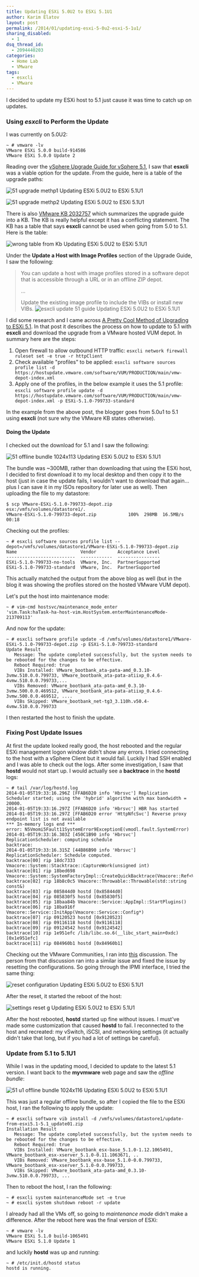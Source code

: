 ```yaml
---
title: Updating ESXi 5.0U2 to ESXi 5.1U1
author: Karim Elatov
layout: post
permalink: /2014/01/updating-esxi-5-0u2-esxi-5-1u1/
sharing_disabled:
  - 1
dsq_thread_id:
  - 2094440203
categories:
  - Home Lab
  - VMware
tags:
  - esxcli
  - VMware
---
```

I decided to update my ESXi host to 5.1 just cause it was time to catch up on updates.

### Using *esxcli* to Perform the Update

I was currently on 5.0U2:

    ~ # vmware -lv
    VMware ESXi 5.0.0 build-914586
    VMware ESXi 5.0.0 Update 2


Reading over the [vSphere Upgrade Guide for vSphere 5.1](http://pubs.vmware.com/vsphere-51/topic/com.vmware.ICbase/PDF/vsphere-esxi-vcenter-server-51-upgrade-guide.pdf), I saw that **esxcli** was a viable option for the update. From the guide, here is a table of the upgrade paths:

![51 upgrade methp1 Updating ESXi 5.0U2 to ESXi 5.1U1](https://googledrive.com/host/0BxotWZXnwSAGSS1qRE02eWVrU28/2014-01-51-upgrade-methp1.png)

![51 upgrade methp2 Updating ESXi 5.0U2 to ESXi 5.1U1](https://googledrive.com/host/0BxotWZXnwSAGSS1qRE02eWVrU28/2014-01-51-upgrade-methp2.png)

There is also [VMware KB 2032757](http://kb.vmware.com/kb/2032757) which summarizes the upgrade guide into a KB. The KB is really helpful except it has a conflicting statement. The KB has a table that says **esxcli** cannot be used when going from 5.0 to 5.1. Here is the table:

![wrong table from Kb Updating ESXi 5.0U2 to ESXi 5.1U1](https://googledrive.com/host/0BxotWZXnwSAGSS1qRE02eWVrU28/2014-01-wrong_table_from_Kb.png)

Under the **Update a Host with Image Profiles** section of the Upgrade Guide, I saw the following:

> You can update a host with image profiles stored in a software depot that is accessible through a URL or in an offline ZIP depot.
>
> ...
>
> Update the existing image profile to include the VIBs or install new VIBs. ![esxcli update 51 guide Updating ESXi 5.0U2 to ESXi 5.1U1](https://googledrive.com/host/0BxotWZXnwSAGSS1qRE02eWVrU28/2014-01-esxcli-update-51-guide.png)

I did some research and I came across [A Pretty Cool Method of Upgrading to ESXi 5.1](http://www.virtuallyghetto.com/2012/09/a-pretty-cool-method-of-upgrading-to.html). In that post it describes the process on how to update to 5.1 with **esxcli** and download the upgrade from a VMware hosted VUM depot. In summary here are the steps:

1.  Open firewall to allow outbound HTTP traffic: `esxcli network firewall ruleset set -e true -r httpClient`
2.  Check available "profiles" to be applied: `esxcli software sources profile list -d https://hostupdate.vmware.com/software/VUM/PRODUCTION/main/vmw-depot-index.xml`
3.  Apply one of the profiles, in the below example it uses the 5.1 profile: `esxcli software profile update -d https://hostupdate.vmware.com/software/VUM/PRODUCTION/main/vmw-depot-index.xml -p ESXi-5.1.0-799733-standard`

In the example from the above post, the blogger goes from 5.0u1 to 5.1 using **esxcli** (not sure why the VMware KB states otherwise).

#### Doing the Update

I checked out the download for 5.1 and I saw the following:

![51 offline bundle 1024x113 Updating ESXi 5.0U2 to ESXi 5.1U1](https://googledrive.com/host/0BxotWZXnwSAGSS1qRE02eWVrU28/2014-01-51-offline-bundle.png)

The bundle was ~300MB, rather than downloading that using the ESXi host, I decided to first download it to my local desktop and then copy it to the host (just in case the update fails, I wouldn't want to download that again... plus I can save it in my ISOs repository for later use as well). Then uploading the file to my datastore:

    $ scp VMware-ESXi-5.1.0-799733-depot.zip esx:/vmfs/volumes/datastore1/.
    VMware-ESXi-5.1.0-799733-depot.zip            100%  298MB  16.5MB/s   00:18


Checking out the profiles:

    ~ # esxcli software sources profile list --depot=/vmfs/volumes/datastore1/VMware-ESXi-5.1.0-799733-depot.zip
    Name                        Vendor        Acceptance Level
    --------------------------  ------------  ----------------
    ESXi-5.1.0-799733-no-tools  VMware, Inc.  PartnerSupported
    ESXi-5.1.0-799733-standard  VMware, Inc.  PartnerSupported


This actually matched the output from the above blog as well (but in the blog it was showing the profiles stored on the hosted VMware VUM depot).

Let's put the host into maintenance mode:

    ~ # vim-cmd hostsvc/maintenance_mode_enter
    'vim.Task:haTask-ha-host-vim.HostSystem.enterMaintenanceMode-213709113'


And now for the update:

    ~ # esxcli software profile update -d /vmfs/volumes/datastore1/VMware-ESXi-5.1.0-799733-depot.zip -p ESXi-5.1.0-799733-standard
    Update Result
       Message: The update completed successfully, but the system needs to be rebooted for the changes to be effective.
       Reboot Required: true
       VIBs Installed: VMware_bootbank_ata-pata-amd_0.3.10-3vmw.510.0.0.799733, VMware_bootbank_ata-pata-atiixp_0.4.6-4vmw.510.0.0.799733,...
       VIBs Removed: VMware_bootbank_ata-pata-amd_0.3.10-3vmw.500.0.0.469512, VMware_bootbank_ata-pata-atiixp_0.4.6-3vmw.500.0.0.469512, ....
       VIBs Skipped: VMware_bootbank_net-tg3_3.110h.v50.4-4vmw.510.0.0.799733


I then restarted the host to finish the update.

### Fixing Post Update Issues

At first the update looked really good, the host rebooted and the regular ESXi management logon window didn't show any errors. I tried connecting to the host with a vSphere Client but it would fail. Luckily I had SSH enabled and I was able to check out the logs. After some investigation, I saw that **hostd** would not start up. I would actually see a **backtrace** in the **hostd** logs:

    ~ # tail /var/log/hostd.log
    2014-01-05T19:33:16.296Z [FFAB6D20 info 'Hbrsvc'] Replication Scheduler started; using the 'hybrid' algorithm with max bandwidth = 20000.
    2014-01-05T19:33:16.297Z [FFAB6D20 info 'Hbrsvc'] HBR has started
    2014-01-05T19:33:16.297Z [FFAB6D20 error 'HttpNfcSvc'] Reverse proxy endpoint list is not available
    *** In-memory logs end ***
    error: N5Vmomi5Fault11SystemError9ExceptionE(vmodl.fault.SystemError)
    2014-01-05T19:33:16.303Z [450C1B90 info 'Hbrsvc'] ReplicationScheduler: computing schedule
    backtrace:
    2014-01-05T19:33:16.315Z [44B86B90 info 'Hbrsvc'] ReplicationScheduler: Schedule computed.
    backtrace[00] rip 18dc7333 Vmacore::System::Stacktrace::CaptureWork(unsigned int)
    backtrace[01] rip 18bed698 Vmacore::System::SystemFactoryImpl::CreateQuickBacktrace(Vmacore::Ref<Vmacore::System::Backtrace>&)
    backtrace[02] rip 18b8c0c5 Vmacore::Throwable::Throwable(std::string const&)
    backtrace[03] rip 085844d0 hostd [0x85844d0]
    backtrace[04] rip 085830f5 hostd [0x85830f5]
    backtrace[05] rip 18baa84b Vmacore::Service::AppImpl::StartPlugins()
    backtrace[06] rip 18ba916f Vmacore::Service::InitApp(Vmacore::Service::Config*)
    backtrace[07] rip 09120523 hostd [0x9120523]
    backtrace[08] rip 09116118 hostd [0x9116118]
    backtrace[09] rip 09124542 hostd [0x9124542]
    backtrace[10] rip 1e951efc /lib/libc.so.6(__libc_start_main+0xdc) [0x1e951efc]
    backtrace[11] rip 084960b1 hostd [0x84960b1]


Checking out the VMware Communities, I ran into [this](https://communities.vmware.com/thread/421269) discussion. The person from that discussion ran into a similar issue and fixed the issue by resetting the configurations. So going through the IPMI interface, I tried the same thing:

![reset configuration Updating ESXi 5.0U2 to ESXi 5.1U1](https://googledrive.com/host/0BxotWZXnwSAGSS1qRE02eWVrU28/2014-01-reset-configuration.png)

After the reset, it started the reboot of the host:

![settings reset g Updating ESXi 5.0U2 to ESXi 5.1U1](https://googledrive.com/host/0BxotWZXnwSAGSS1qRE02eWVrU28/2014-01-settings-reset_g.png)

After the host rebooted, **hostd** started up fine without issues. I must've made some customization that caused **hostd** to fail. I reconnected to the host and recreated: my vSwitch, iSCSI, and networking settings (it actually didn't take that long, but if you had a lot of settings be careful).

### Update from 5.1 to 5.1U1

While I was in the updating mood, I decided to update to the latest 5.1 version. I want back to the **myvmware** web page and saw the *offline bundle*:

![51 u1 offline bundle 1024x116 Updating ESXi 5.0U2 to ESXi 5.1U1](https://googledrive.com/host/0BxotWZXnwSAGSS1qRE02eWVrU28/2014-01-51_u1_offline-bundle.png)

This was just a regular offline bundle, so after I copied the file to the ESXi host, I ran the following to apply the update:

    ~ # esxcli software vib install -d /vmfs/volumes/datastore1/update-from-esxi5.1-5.1_update01.zip
    Installation Result
       Message: The update completed successfully, but the system needs to be rebooted for the changes to be effective.
       Reboot Required: true
       VIBs Installed: VMware_bootbank_esx-base_5.1.0-1.12.1065491, VMware_bootbank_esx-xserver_5.1.0-0.11.1063671, ..
       VIBs Removed: VMware_bootbank_esx-base_5.1.0-0.0.799733, VMware_bootbank_esx-xserver_5.1.0-0.0.799733,
       VIBs Skipped: VMware_bootbank_ata-pata-amd_0.3.10-3vmw.510.0.0.799733, ...


Then to reboot the host, I ran the following:

    ~ # esxcli system maintenanceMode set -e true
    ~ # esxcli system shutdown reboot -r update


I already had all the VMs off, so going to *maintenance mode* didn't make a difference. After the reboot here was the final version of ESXi:

    ~ # vmware -lv
    VMware ESXi 5.1.0 build-1065491
    VMware ESXi 5.1.0 Update 1


and luckily **hostd** was up and running:

    ~ # /etc/init.d/hostd status
    hostd is running.
